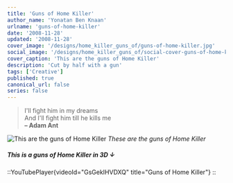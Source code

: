 ```yaml
---
title: 'Guns of Home Killer'
author_name: 'Yonatan Ben Knaan'
urlname: 'guns-of-home-killer'
date: '2008-11-28'
updated: '2008-11-28'
cover_image: '/designs/home_killer_guns_of/guns-of-home-killer.jpg'
social_image: '/designs/home_killer_guns_of/social-cover-guns-of-home-killer.jpg'
cover_caption: 'This are the guns of Home Killer'
description: 'Cut by half with a gun'
tags: ['Creative']
published: true
canonical_url: false
series: false
---
```


> I'll fight him in my dreams  
> And I'll fight him till he kills me  
> **– Adam Ant**

![This are the guns of Home Killer](/designs/home_killer_guns_of/guns-of-home-killer.jpg)
*These are the guns of Home Killer*

##### This is a guns of Home Killer in 3D ↓

::YouTubePlayer{videoId="GsGekIHVDXQ" title="Guns of Home Killer"}
::
</YouTubePlayer>